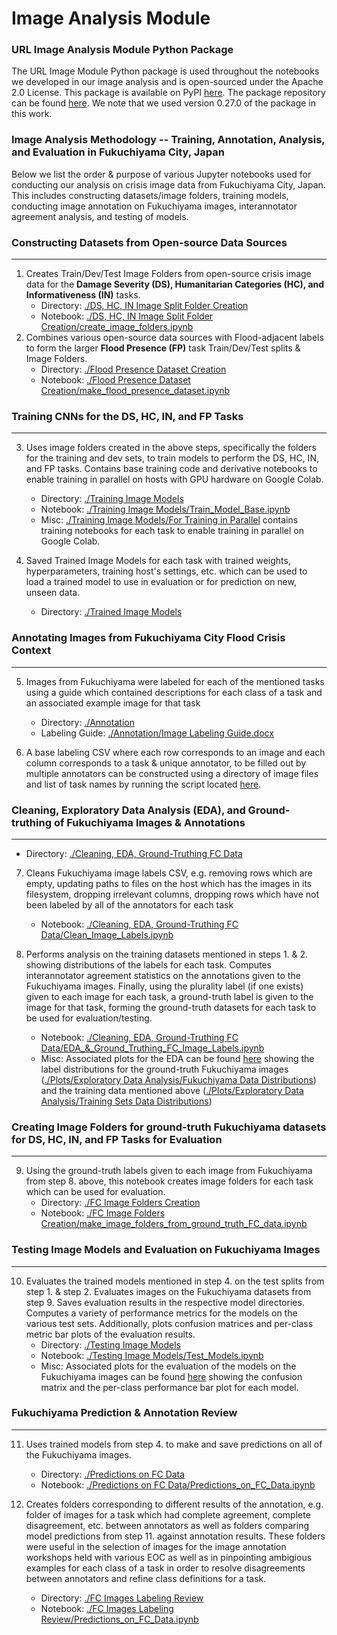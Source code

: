 # **Image Analysis Module**


### **URL Image Analysis Module Python Package**
The URL Image Module Python package is used throughout the notebooks we developed in our image analysis and is open-sourced under the Apache 2.0 License. This package is available on PyPI [here](https://pypi.org/project/url-image-module/0.27.0/). The package repository can be found [here](https://gitlab.com/react76/url-image-module). We note that we used version 0.27.0 of the package in this work.

### **Image Analysis Methodology -- Training, Annotation, Analysis, and Evaluation in Fukuchiyama City, Japan**
Below we list the order & purpose of various Jupyter notebooks used for conducting our analysis on crisis image data from Fukuchiyama City, Japan. This includes constructing datasets/image folders, training models, conducting image annotation on Fukuchiyama images, interannotator agreement analysis, and testing of models.

### **Constructing Datasets from Open-source Data Sources**
---

1. Creates Train/Dev/Test Image Folders from open-source crisis image data for the **Damage Severity (DS), Humanitarian Categories (HC), and Informativeness (IN)** tasks.
    - Directory: [./DS, HC, IN Image Split Folder Creation](https://github.com/dyllew/towards-automated-assessment-of-crowdsourced-crisis-reporting/tree/main/Image%20Analysis%20Module/DS%2C%20HC%2C%20IN%20Image%20Split%20Folder%20Creation)
    - Notebook: [./DS, HC, IN Image Split Folder Creation/create_image_folders.ipynb](https://github.com/dyllew/towards-automated-assessment-of-crowdsourced-crisis-reporting/blob/main/Image%20Analysis%20Module/DS%2C%20HC%2C%20IN%20Image%20Split%20Folder%20Creation/create_image_folders.ipynb)
2. Combines various open-source data sources with Flood-adjacent labels to form the larger **Flood Presence (FP)** task Train/Dev/Test splits & Image Folders.
    - Directory: [./Flood Presence Dataset Creation](https://github.com/dyllew/towards-automated-assessment-of-crowdsourced-crisis-reporting/tree/main/Image%20Analysis%20Module/Flood%20Presence%20Dataset%20Creation)
    - Notebook: [./Flood Presence Dataset Creation/make_flood_presence_dataset.ipynb](https://github.com/dyllew/towards-automated-assessment-of-crowdsourced-crisis-reporting/blob/main/Image%20Analysis%20Module/Flood%20Presence%20Dataset%20Creation/make_flood_presence_dataset.ipynb)

### **Training CNNs for the DS, HC, IN, and FP Tasks**
---
3. Uses image folders created in the above steps, specifically the folders for the training and dev sets, to train models to perform the DS, HC, IN, and FP tasks. Contains base training code and derivative notebooks to enable training in parallel on hosts with GPU hardware on Google Colab.
    - Directory: [./Training Image Models](https://github.com/dyllew/towards-automated-assessment-of-crowdsourced-crisis-reporting/tree/main/Image%20Analysis%20Module/Training%20Image%20Models)
    - Notebook: [./Training Image Models/Train_Model_Base.ipynb](https://github.com/dyllew/towards-automated-assessment-of-crowdsourced-crisis-reporting/tree/main/Image%20Analysis%20Module/Training%20Image%20Models/Train_Model_Base.ipynb)
    - Misc: [./Training Image Models/For Training in Parallel](https://github.com/dyllew/towards-automated-assessment-of-crowdsourced-crisis-reporting/tree/main/Image%20Analysis%20Module/Training%20Image%20Models/For%20Training%20in%20Parallel) contains training notebooks for each task to enable training in parallel on Google Colab.
4. Saved Trained Image Models for each task with trained weights, hyperparameters, training host's settings, etc. which can be used to load a trained model to use in evaluation or for prediction on new, unseen data.

    - Directory: [./Trained Image Models](https://github.com/dyllew/towards-automated-assessment-of-crowdsourced-crisis-reporting/tree/main/Image%20Analysis%20Module/Trained%20Image%20Models) 

### **Annotating Images from Fukuchiyama City Flood Crisis Context**
---
5. Images from Fukuchiyama were labeled for each of the mentioned tasks using a guide which contained descriptions for each class of a task and an associated example image for that task
    - Directory: [./Annotation](https://github.com/dyllew/towards-automated-assessment-of-crowdsourced-crisis-reporting/tree/main/Image%20Analysis%20Module/Annotation)
    - Labeling Guide: [./Annotation/Image Labeling Guide.docx](https://github.com/dyllew/towards-automated-assessment-of-crowdsourced-crisis-reporting/blob/main/Image%20Analysis%20Module/Annotation/Image%20Labeling%20Guide.docx)


6. A base labeling CSV where each row corresponds to an image and each column corresponds to a task & unique annotator, to be filled out by multiple annotators can be constructed using a directory of image files and list of task names by running the script located [here](https://gitlab.com/react76/url-image-module/-/blob/988c674fc543e2fc740021bbe86d230213a8a34e/src/url_image_module/make_image_labeling_csv.py).

### **Cleaning, Exploratory Data Analysis (EDA), and Ground-truthing of Fukuchiyama Images & Annotations**
---
- Directory: [./Cleaning, EDA, Ground-Truthing FC Data](https://github.com/dyllew/towards-automated-assessment-of-crowdsourced-crisis-reporting/tree/main/Image%20Analysis%20Module/Cleaning%2C%20EDA%2C%20Ground-Truthing%20FC%20Data)

7. Cleans Fukuchiyama image labels CSV, e.g. removing rows which are empty, updating paths to files on the host which has the images in its filesystem, dropping irrelevant columns, dropping rows which have not been labeled by all of the annotators for each task

    - Notebook: [./Cleaning, EDA, Ground-Truthing FC Data/Clean_Image_Labels.ipynb](https://github.com/dyllew/towards-automated-assessment-of-crowdsourced-crisis-reporting/blob/main/Image%20Analysis%20Module/Cleaning%2C%20EDA%2C%20Ground-Truthing%20FC%20Data/Clean_Image_Labels.ipynb)

8. Performs analysis on the training datasets mentioned in steps 1. & 2. showing distributions of the labels for each task. Computes interannotator agreement statistics on the annotations given to the Fukuchiyama images. Finally, using the plurality label (if one exists) given to each image for each task, a ground-truth label is given to the image for that task, forming the ground-truth datasets for each task to be used for evaluation/testing.

    - Notebook: [./Cleaning, EDA, Ground-Truthing FC Data/EDA_&_Ground_Truthing_FC_Image_Labels.ipynb](https://github.com/dyllew/towards-automated-assessment-of-crowdsourced-crisis-reporting/blob/main/Image%20Analysis%20Module/Cleaning%2C%20EDA%2C%20Ground-Truthing%20FC%20Data/EDA_%26_Ground_Truthing_FC_Image_Labels.ipynb)
    - Misc: Associated plots for the EDA can be found [here](https://github.com/dyllew/towards-automated-assessment-of-crowdsourced-crisis-reporting/tree/main/Image%20Analysis%20Module/Plots/Exploratory%20Data%20Analysis) showing the label distributions for the ground-truth Fukuchiyama images ([./Plots/Exploratory Data Analysis/Fukuchiyama Data Distributions](https://github.com/dyllew/towards-automated-assessment-of-crowdsourced-crisis-reporting/tree/main/Image%20Analysis%20Module/Plots/Exploratory%20Data%20Analysis/Fukuchiyama%20Data%20Distributions)) and the training data mentioned above ([./Plots/Exploratory Data Analysis/Training Sets Data Distributions](https://github.com/dyllew/towards-automated-assessment-of-crowdsourced-crisis-reporting/tree/main/Image%20Analysis%20Module/Plots/Exploratory%20Data%20Analysis/Training%20Sets%20Data%20Distributions))

### **Creating Image Folders for ground-truth Fukuchiyama datasets for DS, HC, IN, and FP Tasks for Evaluation**
---
9. Using the ground-truth labels given to each image from Fukuchiyama from step 8. above, this notebook creates image folders for each task which can be used for evaluation.
    - Directory: [./FC Image Folders Creation](https://github.com/dyllew/towards-automated-assessment-of-crowdsourced-crisis-reporting/tree/main/Image%20Analysis%20Module/FC%20Image%20Folders%20Creation)
    - Notebook: [./FC Image Folders Creation/make_image_folders_from_ground_truth_FC_data.ipynb](https://github.com/dyllew/towards-automated-assessment-of-crowdsourced-crisis-reporting/blob/main/Image%20Analysis%20Module/FC%20Image%20Folders%20Creation/make_image_folders_from_ground_truth_FC_data.ipynb)

### **Testing Image Models and Evaluation on Fukuchiyama Images**
---
10. Evaluates the trained models mentioned in step 4. on the test splits from step 1. & step 2. Evaluates images on the Fukuchiyama datasets from step 9. Saves evaluation results in the respective model directories. Computes a variety of performance metrics for the models on the various test sets. Additionally, plots confusion matrices and per-class metric bar plots of the evaluation results.
    - Directory: [./Testing Image Models](https://github.com/dyllew/towards-automated-assessment-of-crowdsourced-crisis-reporting/tree/main/Image%20Analysis%20Module/Testing%20Image%20Models)
    - Notebook: [./Testing Image Models/Test_Models.ipynb](https://github.com/dyllew/towards-automated-assessment-of-crowdsourced-crisis-reporting/tree/main/Image%20Analysis%20Module/Testing%20Image%20Models/Test_Models.ipynb)
    - Misc: Associated plots for the evaluation of the models on the Fukuchiyama images can be found [here](https://github.com/dyllew/towards-automated-assessment-of-crowdsourced-crisis-reporting/tree/main/Image%20Analysis%20Module/Plots/Classification%20Results) showing the confusion matrix and the per-class performance bar plot for each model.


### **Fukuchiyama Prediction & Annotation Review**
---
11. Uses trained models from step  4. to make and save predictions on all of the Fukuchiyama images.
    - Directory: [./Predictions on FC Data](https://github.com/dyllew/towards-automated-assessment-of-crowdsourced-crisis-reporting/tree/main/Image%20Analysis%20Module/Predictions%20on%20FC%20Data)
    - Notebook: [./Predictions on FC Data/Predictions_on_FC_Data.ipynb](https://github.com/dyllew/towards-automated-assessment-of-crowdsourced-crisis-reporting/blob/main/Image%20Analysis%20Module/Predictions%20on%20FC%20Data/Predictions_on_FC_Data.ipynb)

12. Creates folders corresponding to different results of the annotation, e.g. folder of images for a task which had complete agreement, complete disagreement, etc. between annotators as well as folders comparing model predictions from step 11. against annotation results. These folders were useful in the selection of images for the image annotation workshops held with various EOC as well as in pinpointing ambigious examples for each class of a task in order to resolve disagreements between annotators and refine class definitions for a task. 
    - Directory: [./FC Images Labeling Review](https://github.com/dyllew/towards-automated-assessment-of-crowdsourced-crisis-reporting/tree/main/Image%20Analysis%20Module/FC%20Images%20Labeling%20Review)
    - Notebook: [./FC Images Labeling Review/Predictions_on_FC_Data.ipynb](https://github.com/dyllew/towards-automated-assessment-of-crowdsourced-crisis-reporting/blob/main/Image%20Analysis%20Module/FC%20Images%20Labeling%20Review/make_labeling_review_folders_for_FC_img_data.ipynb)